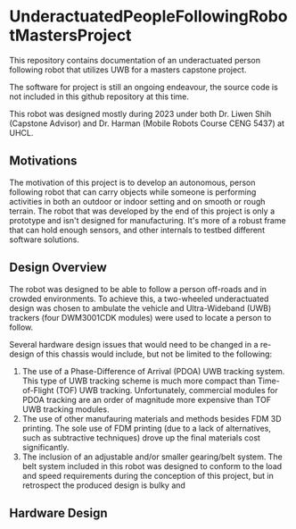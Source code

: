 # UnderactuatedPeopleFollowingRobotMastersProject
This repository contains documentation of an underactuated person following robot that utilizes UWB for a masters capstone project.

The software for project is still an ongoing endeavour, the source code is not included in this github repository at this time.


This robot was designed mostly during 2023 under both Dr. Liwen Shih (Capstone Advisor) and Dr. Harman (Mobile Robots Course CENG 5437) at UHCL. 

## Motivations

The motivation of this project is to develop an autonomous, person following robot that can carry objects while someone is performing activities in both an outdoor or indoor setting and on smooth or rough terrain.  The robot that was developed by the end of this project is only a prototype and isn't designed for manufacturing.  It's more of a robust frame that can hold enough sensors, and other internals to testbed different software solutions.  

## Design Overview
The robot was designed to be able to follow a person off-roads and in crowded environments.  To achieve this, a two-wheeled underactuated design was chosen to ambulate the vehicle and Ultra-Wideband (UWB) trackers (four DWM3001CDK modules) were used to locate a person to follow.  


Several hardware design issues that would need to be changed in a re-design of this chassis would include, but not be limited to the following:
  1. The use of a Phase-Difference of Arrival (PDOA) UWB tracking system.  This type of UWB tracking scheme is much more compact than Time-of-Flight (TOF) UWB tracking.  Unfortunately, commercial modules for PDOA tracking are an order of magnitude more expensive than TOF UWB tracking modules.
  2. The use of other manufauring materials and methods besides FDM 3D printing.  The sole use of FDM printing (due to a lack of alternatives, such as subtractive techniques) drove up the final materials cost significantly.
  3. The inclusion of an adjustable and/or smaller gearing/belt system.  The belt system included in this robot was designed to conform to the load and speed requirements during the conception of this project, but in retrospect the produced design is bulky and 
  
  


## Hardware Design








